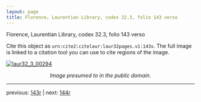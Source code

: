 ```yaml
---
layout: page
title: Florence, Laurentian Library, codex 32.3, folio 143 verso
---
```


Florence, Laurentian Library, codex 32.3, folio 143 verso

Cite this object as `urn:cite2:citelaur:laur32pages.v1:143v`.  The full image is linked to a citation tool you can use to cite regions of the image.

[![laur32_3_00294](http://www.homermultitext.org/iipsrv?IIIF=/project/homer/pyramidal/deepzoom/citelaur/laur32imgs/v1/laur32_3_00294.tif/full/800,/0/default.jpg)](http://www.homermultitext.org/ict2/?urn=urn:cite2:citelaur:laur32imgs.v1:laur32_3_00294) 

<p style="text-align: center; font-style: italic;">Image presumed to in the public domain.</p>

---

previous: [143r](../143r/) | next: [144r](../144r/)